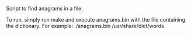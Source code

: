 Script to find anagrams in a file.

To run, simply run make and execute anagrams.bin with the file containing the dictionary.  For example: 
./anagrams.bin /usr/share/dict/words
